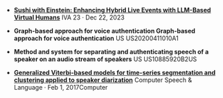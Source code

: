 - [**Sushi with Einstein: Enhancing Hybrid Live Events with LLM-Based Virtual Humans**](https://dl.acm.org/doi/pdf/10.1145/3570945.3607317)
IVA 23 · Dec 22, 2023

- **Graph-based approach for voice authentication Graph-based approach for voice authentication**
US US20200411010A1

- **Method and system for separating and authenticating speech of a speaker on an audio stream of speakers**
US US10885920B2US

- [**Generalized Viterbi-based models for time-series segmentation and clustering applied to speaker diarization**](https://dl.acm.org/doi/10.1016/j.csl.2017.01.011)
Computer Speech & Language · Feb 1, 2017Computer
